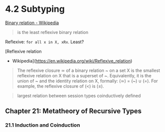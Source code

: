 
# 4.2 Subtyping

[Binary relation - Wikipedia](https://en.wikipedia.org/wiki/Binary_relation)

> is the least reflexive binary relation 

Reflexive: `for all x in X, xRx`. Least?

[Reflexive relation
- Wikipedia](https://en.wikipedia.org/wiki/Reflexive_relation)
> The reflexive closure ≃ of a binary relation ~ on a set X is the smallest reflexive relation on X that is a superset of ~. Equivalently, it is the union of ~ and the identity relation on X, formally: (≃) = (~) ∪ (=). For example, the reflexive closure of (<) is (≤).

> largest relation between session types coinductively defined

## Chapter 21: Metatheory of Recursive Types
### 21.1 Induction and Coinduction

